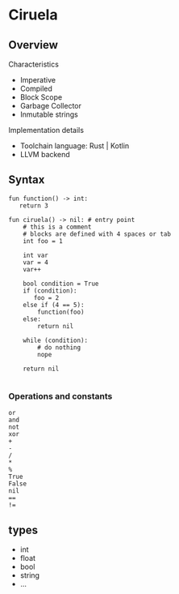 # Ciruela

## Overview

Characteristics
+ Imperative
+ Compiled
+ Block Scope
+ Garbage Collector
+ Inmutable strings

Implementation details
+ Toolchain language: Rust | Kotlin
+ LLVM backend

## Syntax

```ciruela
fun function() -> int:
   return 3   

fun ciruela() -> nil: # entry point
    # this is a comment
    # blocks are defined with 4 spaces or tab
    int foo = 1
    
    int var
    var = 4
    var++

    bool condition = True
    if (condition):
       foo = 2
    else if (4 == 5):
        function(foo)
    else:
        return nil

    while (condition):
        # do nothing
        nope
    
    return nil   


```


### Operations and constants
```ciruela
or
and
not
xor
+
-
/
*
%
True
False
nil
==
!=
```

## types
+ int
+ float
+ bool
+ string
+ ...